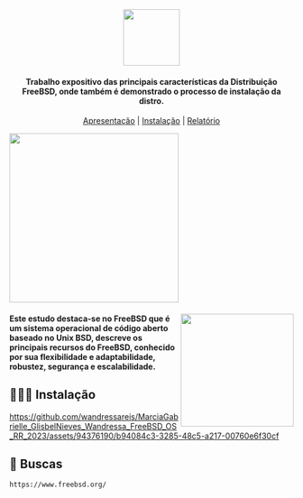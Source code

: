 <div align="center">
   <img src= "https://user-images.githubusercontent.com/94376190/230129990-71a2933a-c49e-4117-97ca-30a3271d2a4e.png" width = "100px"/>
   <h4 align=""> Trabalho expositivo das principais características da Distribuição FreeBSD, onde também é demonstrado o processo de instalação da distro.</h4>

   [Apresentação](./Apresenta%C3%A7%C3%A3o/apresentacao.pdf) | [Instalação](./) | [Relatório](./)
</div>
<div align="left"> 
  <img src="https://github.com/wandressareis/MarciaGabrielle_GlisbelNieves_Wandressa_FreeBSD_OS_RR_2023/assets/94376190/1d463b6e-e500-4f5b-aba8-5ac17d9f9253" width="300">
</div>
<div>
   <img src="https://github.com/wandressareis/MarciaGabrielle_GlisbelNieves_Wandressa_FreeBSD_OS_RR_2023/assets/94376190/625e7258-53b9-4c17-a601-46770894b4ca"  width="200" align="right">
   <h4 align="left"> Este estudo destaca-se no FreeBSD que é um sistema operacional de código aberto baseado no Unix BSD, descreve os principais recursos do FreeBSD, conhecido por sua flexibilidade e adaptabilidade, robustez, segurança e escalabilidade. <h4/>
</div> 

## 👩🏻‍💻 Instalação

https://github.com/wandressareis/MarciaGabrielle_GlisbelNieves_Wandressa_FreeBSD_OS_RR_2023/assets/94376190/b94084c3-3285-48c5-a217-00760e6f30cf

## 🔎 Buscas
``` bash 
https://www.freebsd.org/
```
